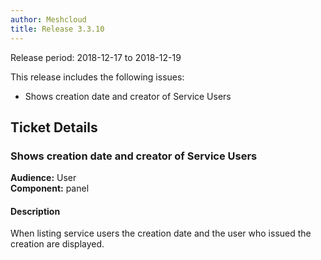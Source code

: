 ```yaml
---
author: Meshcloud
title: Release 3.3.10
---
```


Release period: 2018-12-17 to 2018-12-19

This release includes the following issues:
* Shows creation date and creator of Service Users
<!--truncate-->

## Ticket Details
### Shows creation date and creator of Service Users
**Audience:** User<br>**Component:** panel


#### Description
When listing service users the creation date and the user who issued the creation are displayed.

